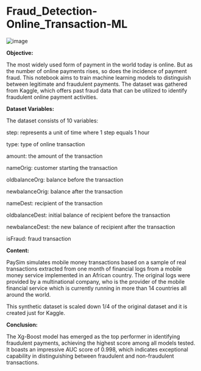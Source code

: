 # Fraud_Detection-Online_Transaction-ML

![image](https://github.com/VishalSinhaRoy/Fraud_Detection-Online_Transaction-ML/assets/162811130/28ea842a-f9d8-4353-9c73-766c5f7a3d48)

**Objective:**

The most widely used form of payment in the world today is online. But as the number of online payments rises, so does the incidence of payment fraud. This notebook aims to train machine learning models to distinguish between legitimate and fraudulent payments. The dataset was gathered from Kaggle, which offers past fraud data that can be utilized to identify fraudulent online payment activities.

**Dataset Variables:**

The dataset consists of 10 variables:

step: represents a unit of time where 1 step equals 1 hour

type: type of online transaction

amount: the amount of the transaction

nameOrig: customer starting the transaction

oldbalanceOrg: balance before the transaction

newbalanceOrig: balance after the transaction

nameDest: recipient of the transaction

oldbalanceDest: initial balance of recipient before the transaction

newbalanceDest: the new balance of recipient after the transaction

isFraud: fraud transaction

**Content:**

PaySim simulates mobile money transactions based on a sample of real transactions extracted from one month of financial logs from a mobile money service implemented in an African country. The original logs were provided by a multinational company, who is the provider of the mobile financial service which is currently running in more than 14 countries all around the world.

This synthetic dataset is scaled down 1/4 of the original dataset and it is created just for Kaggle.

**Conclusion:**

The Xg-Boost model has emerged as the top performer in identifying fraudulent payments, achieving the highest score among all models tested. It boasts an impressive AUC score of 0.998, which indicates exceptional capability in distinguishing between fraudulent and non-fraudulent transactions.
